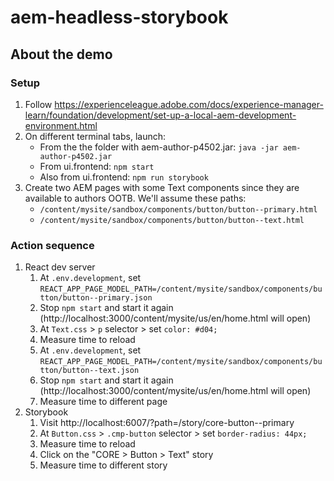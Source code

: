 # aem-headless-storybook

## About the demo

### Setup

1. Follow https://experienceleague.adobe.com/docs/experience-manager-learn/foundation/development/set-up-a-local-aem-development-environment.html
2. On different terminal tabs, launch:
   * From the the folder with aem-author-p4502.jar: `java -jar aem-author-p4502.jar`
   * From ui.frontend: `npm start`
   * Also from ui.frontend: `npm run storybook`
3. Create two AEM pages with some Text components since they are available to authors OOTB. We'll assume these paths:
   * `/content/mysite/sandbox/components/button/button--primary.html`
   * `/content/mysite/sandbox/components/button/button--text.html`

### Action sequence

1. React dev server
   1. At `.env.development`, set `REACT_APP_PAGE_MODEL_PATH=/content/mysite/sandbox/components/button/button--primary.json`
   1. Stop `npm start` and start it again (http://localhost:3000/content/mysite/us/en/home.html will open)
   1. At `Text.css` > `p` selector > set `color: #d04;`
   1. Measure time to reload
   1. At `.env.development`, set `REACT_APP_PAGE_MODEL_PATH=/content/mysite/sandbox/components/button/button--text.json`
   1. Stop `npm start` and start it again (http://localhost:3000/content/mysite/us/en/home.html will open)
   1. Measure time to different page
2. Storybook
   1. Visit http://localhost:6007/?path=/story/core-button--primary
   1. At `Button.css` > `.cmp-button` selector > set `border-radius: 44px;`
   1. Measure time to reload
   1. Click on the "CORE > Button > Text" story
   1. Measure time to different story
